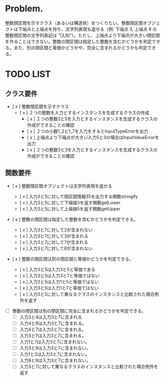 # Problem.
整数閉区間を示すクラス（あるいは構造体）をつくりたい。整数閉区間オブジェクトは下端点と上端点を持ち、文字列表現も返せる（例: 下端点 3, 上端点 8 の整数閉区間の文字列表記は "[3,8]"）。ただし、上端点より下端点が大きい閉区間を作ることはできない。整数の閉区間は指定した整数を含むかどうかを判定できる。また、別の閉区間と等価かどうかや、完全に含まれるかどうかも判定できる。

# TODO LIST

## クラス要件
- [ x ] 整数閉区間を示すクラス
    - [ x ] ２つの整数を入力とするインスタンスを生成するクラスの作成
        - [ x ] ２つの整数3と5を入力とするインスタンスを生成するクラスの作成ができることの確認
        - [ x ] ２つの小数1_2と1_7を入力をするとInputTypeErrorを出力
        - [ x ] 上端点より下端点が大きい入力5と3の場合はInputValueErrorを出力
        - [ x ] ２つの整数3と3を入力とするインスタンスを生成するクラスの作成ができることの確認

## 関数要件
- [ x ] 整数閉区間オブジェクトは文字列表現を返せる
    - [ x ] 入力3と5に対して閉区間情報35を出力する関数stringify
    - [ x ] 入力3と5に対して下端値3を返す関数getLower
    - [ x ] 入力3と5に対して上端値5を返す関数getUpper

- [ x ] 整数の閉区間は指定した整数を含むかどうかを判定できる。
    - [ x ] 入力3と7に対して2が含まれない
    - [ x ] 入力3と7に対して3が含まれる
    - [ x ] 入力3と7に対して7が含まれる
    - [ x ] 入力3と7に対して8が含まれない

- [ x ] 整数の閉区間は別の閉区間と等価かどうかを判定できる。
    - [ x ] 入力3と5は入力3と5と等価である
    - [ x ] 入力3と5は入力3と7と等価ではない
    - [ x ] 入力3と5は入力1と5と等価ではない
    - [ x ] 入力3と5は入力1と7と等価ではない
    - [ x ] 入力3と5に対して異なるクラスのインスタンスと比較された場合例外を返す

- [ ] 整数の閉区間は別の閉区間に完全に含まれるかどうかを判定できる。
    - [  ] 入力3と4は入力3と7に含まれる
    - [  ] 入力4と6は入力3と7に含まれる。
    - [  ] 入力4と7は入力3と7に含まれる。
    - [  ] 入力3と7は入力3と7に含まれる。
    - [  ] 入力1と7は入力3と7に含まれない。
    - [  ] 入力3と9は入力3と7に含まれない。
    - [  ] 入力1と2は入力3と7に含まれない。
    - [  ] 入力8と9は入力3と7に含まれない。
    - [  ] 入力3と7に対して異なるクラスのインスタンスと比較された場合例外を返す